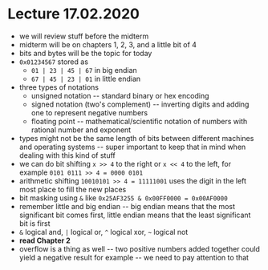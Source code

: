 # Lecture 17.02.2020

- we will review stuff before the midterm
- midterm will be on chapters 1, 2, 3, and a little bit of 4
- bits and bytes will be the topic for today
- `0x01234567` stored as
    - `01 | 23 | 45 | 67` in big endian
    - `67 | 45 | 23 | 01` in little endian
- three types of notations
    - unsigned notation -- standard binary or hex encoding
    - signed notation (two's complement) -- inverting digits and adding one to
    represent negative numbers
    - floating point -- mathematical/scientific notation of numbers with
    rational number and exponent
- types might not be the same length of bits between different machines and
operating systems -- super important to keep that in mind when dealing with
this kind of stuff
- we can do bit shifting `x >> 4` to the right or `x << 4` to the left, for
example `0101 0111 >> 4 = 0000 0101`
- arithmetic shifting `10010101 >> 4 = 11111001` uses the digit in the
left most place to fill the new places
- bit masking using `&` like `0x25AF3255 & 0x00FF0000 = 0x00AF0000`
- remember little and big endian -- big endian means that the most significant
bit comes first, little endian means that the least significant bit is first
- `&` logical and, `|` logical or, `^` logical xor, `~` logical not
- __read Chapter 2__
- overflow is a thing as well -- two positive numbers added together could
yield a negative result for example -- we need to pay attention to that
